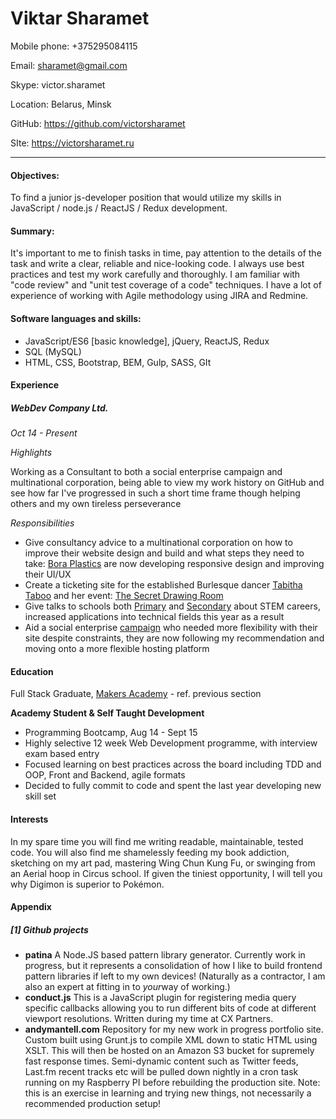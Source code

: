 # Viktar Sharamet

Mobile phone: +375295084115

Email: sharamet@gmail.com

Skype: victor.sharamet

Location: Belarus, Minsk

GitHub: https://github.com/victorsharamet

SIte: https://victorsharamet.ru

------

#### Objectives:

To find a junior js-developer position that would utilize my skills in JavaScript / node.js / ReactJS / Redux development.

#### Summary:

It's important to me to finish tasks in time, pay attention to the details of the task and write a clear, reliable and nice-looking code. I always use best practices and test my work carefully and thoroughly. I am familiar with "code review" and "unit test coverage of a code" techniques. I have a lot of experience of working with Agile methodology using JIRA and Redmine.

#### Software languages and skills:

- JavaScript/ES6 [basic knowledge], jQuery, ReactJS, Redux
- SQL (MySQL)
- HTML, CSS, Bootstrap, BEM, Gulp, SASS, GIt

#### Experience

##### WebDev Company Ltd.

*Oct 14 - Present*

*Highlights*

Working as a Consultant to both a social enterprise campaign and multinational corporation, being able to view my work history on GitHub and see how far I've progressed in such a short time frame though helping others and my own tireless perseverance

*Responsibilities*

- Give consultancy advice to a multinational corporation on how to improve their website design and build and what steps they need to take: [Bora Plastics](http://www.boraplastik.com.tr/english) are now developing responsive design and improving their UI/UX
- Create a ticketing site for the established Burlesque dancer [Tabitha Taboo](http://www.tabithataboo.com/) and her event: [The Secret Drawing Room](https://github.com/Mervodactyl/TheSecretDrawingRoom)
- Give talks to schools both [Primary](http://www.tufnellpark.islington.sch.uk/) and [Secondary](http://www.holloway.islington.sch.uk/) about STEM careers, increased applications into technical fields this year as a result
- Aid a social enterprise [campaign](http://hardedgesthestories.com/) who needed more flexibility with their site despite constraints, they are now following my recommendation and moving onto a more flexible hosting platform

#### Education

Full Stack Graduate, [Makers Academy](http://www.makersacademy.com/) - ref. previous section

**Academy Student & Self Taught Development**

- Programming Bootcamp, Aug 14 - Sept 15
- Highly selective 12 week Web Development programme, with interview exam based entry
- Focused learning on best practices across the board including TDD and OOP, Front and Backend, agile formats
- Decided to fully commit to code and spent the last year developing new skill set

#### Interests

In my spare time you will find me writing readable, maintainable, tested code. You will also find me shamelessly feeding my book addiction, sketching on my art pad, mastering Wing Chun Kung Fu, or swinging from an Aerial hoop in Circus school. If given the tiniest opportunity, I will tell you why Digimon is superior to Pokémon.

#### Appendix

##### [1] Github projects

- **patina**
  A Node.JS based pattern library generator. Currently work in progress, but it represents a consolidation of how I like to build frontend pattern libraries if left to my own devices! (Naturally as a contractor, I am also an expert at fitting in to *your*way of working.)
- **conduct.js**
  This is a JavaScript plugin for registering media query specific callbacks allowing you to run different bits of code at different viewport resolutions. Written during my time at CX Partners.
- **andymantell.com**
  Repository for my new work in progress portfolio site. Custom built using Grunt.js to compile XML down to static HTML using XSLT. This will then be hosted on an Amazon S3 bucket for supremely fast response times. Semi-dynamic content such as Twitter feeds, Last.fm recent tracks etc will be pulled down nightly in a cron task running on my Raspberry PI before rebuilding the production site. Note: this is an exercise in learning and trying new things, not necessarily a recommended production setup!
